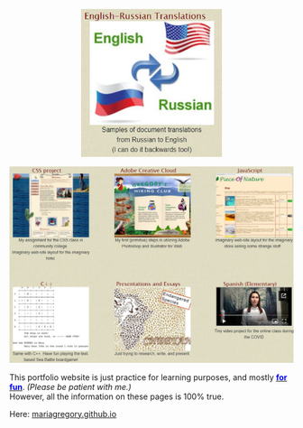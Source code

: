 <p align="center" style="text-align: center;">
  <a href="https://github.com/mariagregory/Translations" target="blank">
    <img src="https://github.com/mariagregory/mariagregory/blob/main/Eng-Rus.JPG" width="250" />
  </a>
</p>

<p align="center" style="text-align: center;">
  <a href="https://mariagregory.github.io" target="blank">
    <img src="https://github.com/mariagregory/mariagregory/blob/main/readme_Img.JPG?raw=true" />
  </a>
</p>


<p>This portfolio website is just practice for learning purposes, and mostly <u><span style="color:blue;"><strong>for fun</strong></span></u>. <i>(Please be patient with me.)</i><br/>
However, all the information on these pages is 100% true. </p>

Here: <a href="https://mariagregory.github.io" target="blank">mariagregory.github.io</a>
